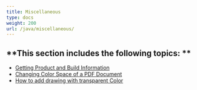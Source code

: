 ```yaml
---
title: Miscellaneous
type: docs
weight: 200
url: /java/miscellaneous/
---
```


**This section includes the following topics: 
**
----------------------------------------------
- [Getting Product and Build Information](/pdf/java/getting-product-and-build-information-html/)
- [Changing Color Space of a PDF Document](/pdf/java/changing-color-space-of-a-pdf-document-html/)
- [How to add drawing with transparent Color](/pdf/java/how-to-add-drawing-with-transparent-color-html/)
